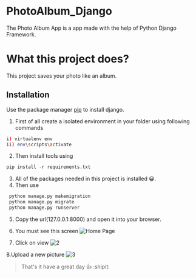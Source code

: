 # PhotoAlbum_Django
The Photo Album App is a app made with the help of Python Django Framework.

# What this project does?
This project saves your photo like an album.

## Installation
Use the package manager [pip](https://pip.pypa.io/en/stable/) to install django.

1. First of all create a isolated environment in your folder using following commands
```bash
i) virtualenv env
ii) env\scripts\activate

```

2. Then install tools using  

 ```python
 pip install -r requirements.txt
```

3. All of the packages needed in this project is installed 😀.
4. Then use

```python
 python manage.py makemigration
 python manage.py migrate
 python manage.py runserver
 ```

5. Copy the url(127.0.0.1:8000) and open it into your browser.
6. You must see this screen
![Home Page](https://user-images.githubusercontent.com/56486342/205882935-d6c51346-3e12-4cfb-a785-0866c98418e7.png)

7. Click on view
![2](https://user-images.githubusercontent.com/56486342/205883243-c08715fb-99eb-4549-94b8-ac6c078e6174.png)

8.Upload a new picture
![3](https://user-images.githubusercontent.com/56486342/205883375-4d03e043-6d69-4dc2-ac32-ad2395692928.png)

> That's it have a great day :+1:  :shipit:
